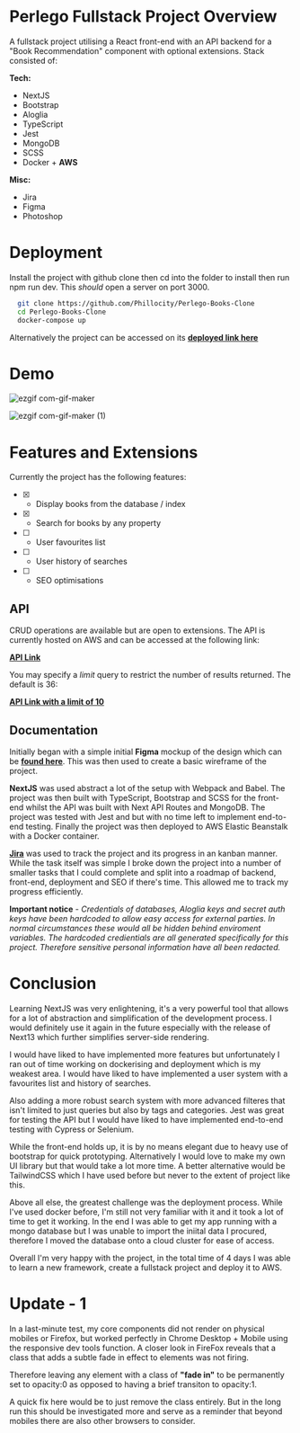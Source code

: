 # Perlego Fullstack Project Overview

A fullstack project utilising a React front-end with an API backend for a "Book Recommendation" component with optional extensions. Stack consisted of:

**Tech:**
* NextJS
* Bootstrap
* Aloglia
* TypeScript
* Jest
* MongoDB
* SCSS
* Docker + **AWS**

**Misc:**
* Jira
* Figma
* Photoshop
# Deployment

Install the project with github clone then cd into the folder to install then run npm run dev. This *should* open a server on port 3000.

```bash
  git clone https://github.com/Phillocity/Perlego-Books-Clone
  cd Perlego-Books-Clone
  docker-compose up
```

Alternatively the project can be accessed on its **[deployed link here](http://next-docker-env.eba-3bzpmvwb.eu-west-1.elasticbeanstalk.com/)**

# Demo
![ezgif com-gif-maker](https://user-images.githubusercontent.com/12134641/199932835-29d6d429-2a3d-4922-ba6c-0024cbfc04d8.gif)

![ezgif com-gif-maker (1)](https://user-images.githubusercontent.com/12134641/199933258-f9ee7361-a8f4-4392-93a4-afa600b7f67b.gif)


# Features and Extensions

Currently the project has the following features:
- [x]  - Display books from the database / index
- [x]  - Search for books by any property
- [ ]  - User favourites list
- [ ]  - User history of searches
- [ ]  - SEO optimisations

## API

CRUD operations are available but are open to extensions. The API is currently hosted on AWS and can be accessed at the following link:

**[API Link](http://next-docker-env.eba-3bzpmvwb.eu-west-1.elasticbeanstalk.com/api/books)**

You may specify a *limit* query to restrict the number of results returned. The default is 36:

**[API Link with a limit of 10](http://next-docker-env.eba-3bzpmvwb.eu-west-1.elasticbeanstalk.com/api/books?limit=10)**
## Documentation

Initially began with a simple initial **Figma** mockup of the design which can be **[found here](https://www.figma.com/file/hTF8ThHWcwpgpmnTdHUWAx/Perlego-Wireframe?node-id=577369%3A832)**. This was then used to create a basic wireframe of the project.

**NextJS** was used abstract a lot of the setup with Webpack and Babel. The project was then built with TypeScript, Bootstrap and SCSS for the front-end whilst the API was built with Next API Routes and MongoDB. The project was tested with Jest and but with no time left to implement end-to-end testing. Finally the project was then deployed to AWS Elastic Beanstalk with a Docker container.

[**Jira**](https://phillipworld.atlassian.net/jira/software/projects/PFA/boards/2) was used to track the project and its progress in an kanban manner. While the task itself was simple I broke down the project into a number of smaller tasks that I could complete and split into a roadmap of backend, front-end, deployment and SEO if there's time. This allowed me to track my progress efficiently.

**Important notice** -
*Credentials of databases, Aloglia keys and secret auth keys have been hardcoded to allow easy access for external parties.
In normal circumstances these would all be hidden behind enviroment variables.
The hardcoded credientials are all generated specifically for this project.
Therefore sensitive personal information have all been redacted.*

# Conclusion
Learning NextJS was very enlightening, it's a very powerful tool that allows for a lot of abstraction and simplification of the development process. I would definitely use it again in the future especially with the release of Next13 which further simplifies server-side rendering.

I would have liked to have implemented more features but unfortunately I ran out of time working on dockerising and deployment which is my weakest area. I would have liked to have implemented a user system with a favourites list and history of searches.

Also adding a more robust search system with more advanced filteres that isn't limited to just queries but also by tags and categories. Jest was great for testing the API but I would have liked to have implemented end-to-end testing with Cypress or Selenium.

While the front-end holds up, it is by no means elegant due to heavy use of bootstrap for quick prototyping. Alternatively I would love to make my own UI library but that would take a lot more time. A better alternative would be TailwindCSS which I have used before but never to the extent of project like this.

Above all else, the greatest challenge was the deployment process. While I've used docker before, I'm still not very familiar with it and it took a lot of time to get it working. In the end I was able to get my app running with a mongo database but I was unable to import the iniital data I procured, therefore I moved the database onto a cloud cluster for ease of access.

Overall I'm very happy with the project, in the total time of 4 days I was able to learn a new framework, create a fullstack project and deploy it to AWS.

# Update - 1
In a last-minute test, my core components did not render on physical mobiles or Firefox, but worked perfectly in Chrome Desktop + Mobile using the responsive dev tools function. A closer look in FireFox reveals that a class that adds a subtle fade in effect to elements was not firing.

Therefore leaving any element with a class of **"fade in"** to be permanently set to opacity:0 as opposed to having a brief transiton to opacity:1.

A quick fix here would be to just remove the class entirely. But in the long run this should be investigated more and serve as a reminder that beyond mobiles there are also other browsers to consider.
